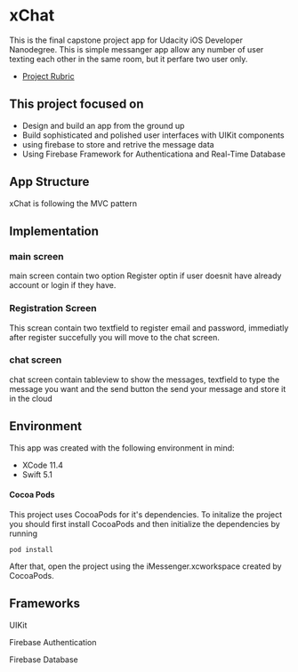 # xChat
This is the final capstone project app for Udacity iOS Developer Nanodegree. This is simple messanger app allow any number of user texting each other in the same room, but it perfare two user only.

 * [Project Rubric](https://review.udacity.com/#!/rubrics/1991/view)

## This project focused on
* Design and build an app from the ground up
* Build sophisticated and polished user interfaces with UIKit components
* using firebase to store and retrive the message data 
* Using Firebase Framework for Authenticationa and Real-Time Database

## App Structure
xChat is following the MVC pattern

## Implementation
### main screen 
main screen contain two option Register optin if user doesnit have already account or login if they have.

### Registration Screen
This screan contain two textfield to register email and password,
immediatly after register succefully you will move to the chat screen.

### chat screen
chat screen contain tableview to show the messages, textfield to type the message you want and the send button the send your message and store it in the cloud

## Environment
This app was created with the following environment in mind:

* XCode 11.4
* Swift 5.1

#### Cocoa Pods
This project uses CocoaPods for it's dependencies. To initalize the project you should first install CocoaPods and then initialize the dependencies by running

```console
pod install
```

After that, open the project using the iMessenger.xcworkspace created by CocoaPods.


## Frameworks
UIKit

Firebase Authentication

Firebase Database

